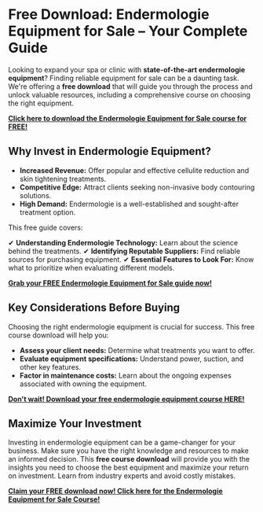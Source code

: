 # Free Download: Endermologie Equipment for Sale – Your Complete Guide

Looking to expand your spa or clinic with **state-of-the-art endermologie equipment**? Finding reliable equipment for sale can be a daunting task. We're offering a **free download** that will guide you through the process and unlock valuable resources, including a comprehensive course on choosing the right equipment.

[**Click here to download the Endermologie Equipment for Sale course for FREE!**](https://udemywork.com/endermologie-equipment-for-sale)

## Why Invest in Endermologie Equipment?

*   **Increased Revenue:** Offer popular and effective cellulite reduction and skin tightening treatments.
*   **Competitive Edge:** Attract clients seeking non-invasive body contouring solutions.
*   **High Demand:** Endermologie is a well-established and sought-after treatment option.

This free guide covers:

✔ **Understanding Endermologie Technology:** Learn about the science behind the treatments.
✔ **Identifying Reputable Suppliers:** Find reliable sources for purchasing equipment.
✔ **Essential Features to Look For:** Know what to prioritize when evaluating different models.

[**Grab your FREE Endermologie Equipment for Sale guide now!**](https://udemywork.com/endermologie-equipment-for-sale)

## Key Considerations Before Buying

Choosing the right endermologie equipment is crucial for success. This free course download will help you:

*   **Assess your client needs:** Determine what treatments you want to offer.
*   **Evaluate equipment specifications:** Understand power, suction, and other key features.
*   **Factor in maintenance costs:** Learn about the ongoing expenses associated with owning the equipment.

[**Don't wait! Download your free endermologie equipment course HERE!**](https://udemywork.com/endermologie-equipment-for-sale)

## Maximize Your Investment

Investing in endermologie equipment can be a game-changer for your business. Make sure you have the right knowledge and resources to make an informed decision. This **free course download** will provide you with the insights you need to choose the best equipment and maximize your return on investment. Learn from industry experts and avoid costly mistakes.

[**Claim your FREE download now! Click here for the Endermologie Equipment for Sale Course!**](https://udemywork.com/endermologie-equipment-for-sale)
